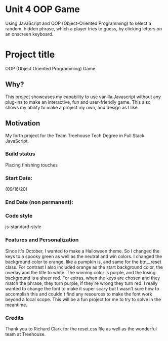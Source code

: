 # Unit 4 OOP Game
 Using JavaScript and OOP (Object-Oriented Programming) to select a random, hidden phrase, which a player tries to guess, by clicking letters on an onscreen keyboard.
# Project title
OOP (Object Oriented Programming) Game

## Why?
This project showcases my capability to use vanilla Javascript without any plug-ins to make an interactive, fun and user-friendly game. This also shows my ability to make a project my own, and design as I like.

## Motivation
My forth project for the Team Treehouse Tech Degree in Full Stack JavaScript.

### Build status
Placing finishing touches

### Start Date:
(09/16/20)

### End Date (non permanent):


### Code style
js-standard-style

### Features and Personalization
Since it's October, I wanted to make a Halloween theme. So I changed the keys to a spooky green as well as the neutral and win colors. I changed the background color to orange, like a pumpkin is, and same for the btn__reset class. For contrast I also included orange as the start background color, the overlay and the title to white. The winning color is purple, and the losing background is a sheer red. For extras, when the keys are chosen and they match the phrase, they turn purple, if they're wrong they turn red. I really wanted to change the font to make it super scary but I wasn't sure how to accomplish this and couldn't find any resources to make the font work beyond a local scope. This will be a fun project for me to try to solve in the meantime.

### Credits
Thank you to Richard Clark for the reset.css file as well as the wonderful team at Treehouse.